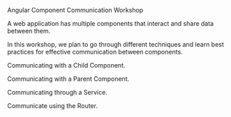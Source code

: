 Angular Component Communication Workshop
 

A web application has multiple components that interact and share data between them. 

In this workshop, we plan to go through different techniques and learn best practices for effective communication between components. 


Communicating with a Child Component.

Communicating with a Parent Component. 

Communicating through a Service. 

Communicate using the Router. 
